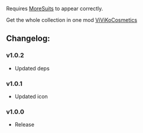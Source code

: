 Requires [MoreSuits](https://thunderstore.io/c/lethal-company/p/x753/More_Suits/) to appear correctly.

Get the whole collection in one mod [ViViKoCosmetics](https://thunderstore.io/c/lethal-company/p/ViViKo/ViViKoCosmetics/)

## Changelog:

### v1.0.2

- Updated deps

### v1.0.1

- Updated icon

### v1.0.0

- Release